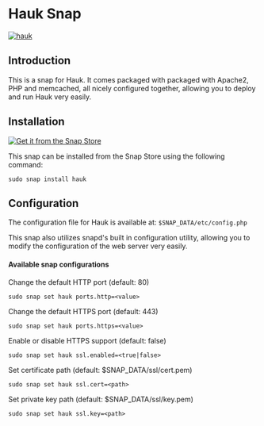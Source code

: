 
# Hauk Snap
[![hauk](https://snapcraft.io/hauk/badge.svg)](https://snapcraft.io/hauk)

## Introduction

This is a snap for Hauk. It comes packaged with packaged with Apache2, PHP and memcached, all nicely configured together, allowing you to deploy and run Hauk very easily.

## Installation
[![Get it from the Snap Store](https://snapcraft.io/static/images/badges/en/snap-store-black.svg)](https://snapcraft.io/hauk)

This snap can be installed from the Snap Store using the following command:

    sudo snap install hauk

## Configuration

The configuration file for Hauk is available at: `$SNAP_DATA/etc/config.php`

This snap also utilizes snapd's built in configuration utility, allowing you to modify the configuration of the web server very easily.

#### Available snap configurations

Change the default HTTP port (default: 80)
```
sudo snap set hauk ports.http=<value>
```

Change the default HTTPS port (default: 443)
```
sudo snap set hauk ports.https=<value>
```

Enable or disable HTTPS support (default: false)
```
sudo snap set hauk ssl.enabled=<true|false>
```

Set certificate path (default: $SNAP_DATA/ssl/cert.pem)
```
sudo snap set hauk ssl.cert=<path>
```

Set private key path (default: $SNAP_DATA/ssl/key.pem)
```
sudo snap set hauk ssl.key=<path>
```

